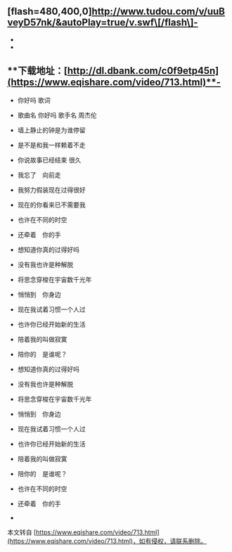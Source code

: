 \[flash=480,400,0\]http://www.tudou.com/v/uuBveyD57nk/&autoPlay=true/v.swf\[/flash\]-
-
-
-
**下载地址：[http://dl.dbank.com/c0f9etp45n](https://www.eqishare.com/video/713.html)**-
-

*   你好吗 歌词

*   歌曲名 你好吗 歌手名 周杰伦
*   墙上静止的钟是为谁停留
*   是不是和我一样赖着不走
*   你说故事已经结束 很久
*   我忘了　向前走
*   我努力假装现在过得很好
*   现在的你看来已不需要我
*   也许在不同的时空
*   还牵着　你的手
*   想知道你真的过得好吗
*   没有我也许是种解脱
*   将思念穿梭在宇宙数千光年
*   悄悄到　你身边
*   现在我试着习惯一个人过
*   也许你已经开始新的生活
*   陪着我的叫做寂寞
*   陪你的　是谁呢？
*   想知道你真的过得好吗
*   没有我也许是种解脱
*   将思念穿梭在宇宙数千光年
*   悄悄到　你身边
*   现在我试着习惯一个人过
*   也许你已经开始新的生活
*   陪着我的叫做寂寞
*   陪你的　是谁呢？
*   也许在不同的时空
*   还牵着　你的手

-

本文转自 [https://www.eqishare.com/video/713.html](https://www.eqishare.com/video/713.html)，如有侵权，请联系删除。